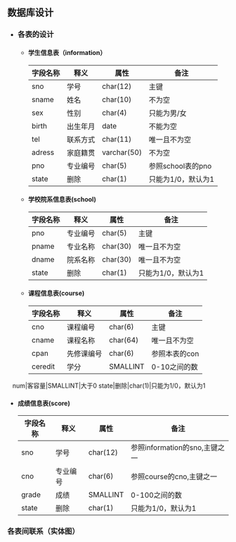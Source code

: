## 数据库设计
* ### 各表的设计
  * #### 学生信息表（information）
    |字段名称 | 释义 | 属性 | 备注 |
    |------ | ------ | ------ | ------ |
    |sno | 学号  | char(12)  | 主键  
    |sname|姓名|char(10)|不为空|
    |sex|性别|char(4)|只能为男/女|
    |birth|出生年月|date|不能为空|
    |tel|联系方式|char(11)|唯一且不为空|
    |adress|家庭籍贯|varchar(50)|不为空
    |pno|专业编号|char(5)|参照school表的pno|
    |state|删除|char(1)|只能为1/0，默认为1
  * #### 学校院系信息表(school)
    字段名称 | 释义 | 属性 | 备注 
    ------ | ------ | ------ | ------ 
    pno|专业编号|char(5)|主键
    pname|专业名称|char(30)|唯一且不为空
    dname|院系名称|char(30)|唯一且不为空
    state|删除|char(1)|只能为1/0，默认为1
  * #### 课程信息表(course)
    字段名称 | 释义 | 属性 | 备注 
    ------ | ------ | ------ | ------ 
    cno|课程编号|char(6)|主键
    cname|课程名称|char(64)|唯一且不为空
    cpan|先修课编号|char(6)|参照本表的con
    ceredit|学分|SMALLINT|0-10之间的数  
    num|客容量|SMALLINT|大于0 
    state|删除|char(1)|只能为1/0，默认为1
  * #### 成绩信息表(score)
    字段名称 | 释义 | 属性 | 备注 
    ------ | ------ | ------ | ------ 
    sno|学号|char(12)|参照information的sno,主键之一
    cno|专业编号|char(6)|参照course的cno,主键之一 
    grade|成绩|SMALLINT|0-100之间的数 
    state|删除|char(1)|只能为1/0，默认为1
### 各表间联系（实体图）
